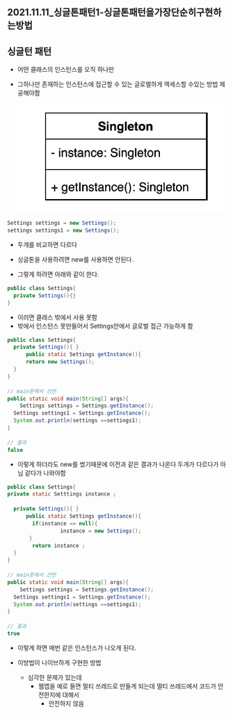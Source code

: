 ## 2021.11.11_싱글톤패턴1-싱글톤패턴을가장단순히구현하는방법

## 싱글턴 패턴

- 어떤 클래스의 인스턴스를 오직 하나만 

- 그하나만 존재하는 인스턴스에 접근할 수 있는 글로벌하게 액세스할 수있는 방법 제공해야함

  ![image-20211111211825686](2021.11.11_싱글톤패턴1-싱글톤패턴을가장단순히구현하는방법.assets/image-20211111211825686.png)

```java
Settings settings = new Settings();
settings settings1 = new Settings();
```

- 두개를 비교하면 다르다 
- 싱글톤을 사용하려면 new를 사용하면 안된다.

- 그렇게 하려면 아래와 같이 한다.

```java
public class Settings{
  private Settings(){}
}
```

- 이러면 클래스 밖에서 사용 못함
- 밖에서 인스턴스 못만들어서 Settings안에서 글로벌 접근 가능하게 함

```java
public class Settings{
  private Settings(){ }
      public static Settings getInstance(){
      return new Settings();
  }
}

// main문에서 선언
public static void main(String[] args){
	Settings settings = Settings.getInstance();
  Settings settings1 = Settings.getInstance();
  System.out.println(settings ==settings1);
}

// 결과
false
```

- 이렇게 하더라도 new를 썼기때문에 이전과 같은 결과가 나온다 두개가 다르다가 아님 같다가 나와야함

```java
public class Settings{
private static Setttings instance ;

  private Settings(){ }
      public static Settings getInstance(){
        if(instance == null){
     			 instance = new Settings();
       }
        return instance ;
  }
}

// main문에서 선언
public static void main(String[] args){
	Settings settings = Settings.getInstance();
  Settings settings1 = Settings.getInstance();
  System.out.println(settings ==settings1);
}

// 결과
true
```

- 이렇게 하면 매번 같은 인스턴스가 나오게 된다.

- 이방법이 나이브하게 구현한 방법
  - 심각한 문제가 있는데 
    - 웹앱을 예로 들면 멀티 쓰레드로 만들게 되는데 멀티 쓰레드에서 코드가 안전한지에 대해서
      - 안전하지 않음